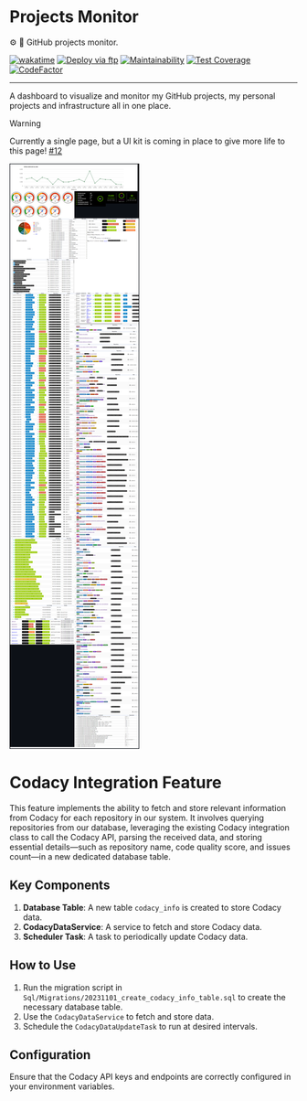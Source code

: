 # Projects Monitor

:gear: :bell: GitHub projects monitor.

[![wakatime](https://wakatime.com/badge/github/guibranco/projects-monitor.svg)](https://wakatime.com/badge/github/guibranco/projects-monitor)
[![Deploy via ftp](https://github.com/guibranco/Projects-Monitor/actions/workflows/deploy.yml/badge.svg)](https://github.com/guibranco/Projects-Monitor/actions/workflows/deploy.yml)
[![Maintainability](https://api.codeclimate.com/v1/badges/576a4ac11de09db48520/maintainability)](https://codeclimate.com/github/guibranco/projects-monitor/maintainability)
[![Test Coverage](https://api.codeclimate.com/v1/badges/576a4ac11de09db48520/test_coverage)](https://codeclimate.com/github/guibranco/projects-monitor/test_coverage)
[![CodeFactor](https://www.codefactor.io/repository/github/guibranco/projects-monitor/badge)](https://www.codefactor.io/repository/github/guibranco/projects-monitor)

---

A dashboard to visualize and monitor my GitHub projects, my personal projects and infrastructure all in one place.

> [!Warning]
>  
> Currently a single page, but a UI kit is coming in place to give more life to this page! [#12](https://github.com/guibranco/projects-monitor/issues/12)

![dashboard](projects-monitor-dashboard.png)

# Codacy Integration Feature

This feature implements the ability to fetch and store relevant information from Codacy for each repository in our system. It involves querying repositories from our database, leveraging the existing Codacy integration class to call the Codacy API, parsing the received data, and storing essential details—such as repository name, code quality score, and issues count—in a new dedicated database table.

## Key Components

1. **Database Table**: A new table `codacy_info` is created to store Codacy data.
2. **CodacyDataService**: A service to fetch and store Codacy data.
3. **Scheduler Task**: A task to periodically update Codacy data.

## How to Use

1. Run the migration script in `Sql/Migrations/20231101_create_codacy_info_table.sql` to create the necessary database table.
2. Use the `CodacyDataService` to fetch and store data.
3. Schedule the `CodacyDataUpdateTask` to run at desired intervals.

## Configuration

Ensure that the Codacy API keys and endpoints are correctly configured in your environment variables.

